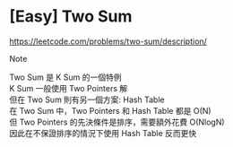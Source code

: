 # [Easy] Two Sum
https://leetcode.com/problems/two-sum/description/  

> [!NOTE]
> Two Sum 是 K Sum 的一個特例  
> K Sum 一般使用 Two Pointers 解  
> 但在 Two Sum 則有另一個方案: Hash Table    
> 在 Two Sum 中，Two Pointers 和 Hash Table 都是 O(N)  
> 但 Two Pointers 的先決條件是排序，需要額外花費 O(NlogN)  
> 因此在不保證排序的情況下使用 Hash Table 反而更快
